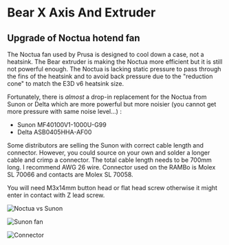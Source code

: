 # Bear X Axis And Extruder

## Upgrade of Noctua hotend fan

The Noctua fan used by Prusa is designed to cool down a case, not a heatsink. The Bear extruder is making the Noctua more efficient but it is still not powerful enough. The Noctua is lacking static pressure to pass through the fins of the heatsink and to avoid back pressure due to the "reduction cone" to match the E3D v6 heatsink size.

Fortunately, there is *almost* a drop-in replacement for the Noctua from Sunon or Delta which are more powerful but more noisier (you cannot get more pressure with same noise level...) :
  * Sunon MF40100V1-1000U-G99
  * Delta ASB0405HHA-AF00 

Some distributors are selling the Sunon with correct cable length and connector. However, you could source on your own and solder a longer cable and crimp a connector. The total cable length needs to be 700mm long. I recommend AWG 26 wire. Connector used on the RAMBo is Molex SL 70066 and contacts are Molex SL 70058.

You will need M3x14mm button head or flat head screw otherwise it might enter in contact with Z lead screw.

![Noctua vs Sunon](fans_comparison.png)


![Sunon fan](sunon.jpg)


![Connector](connector.jpg)